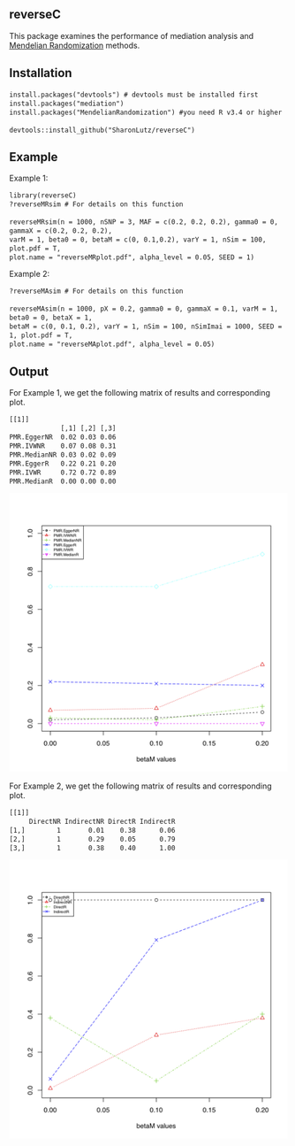 ## reverseC
This package examines the performance of mediation analysis and [Mendelian Randomization](https://github.com/SharonLutz/reverseC/tree/master/man) methods.

## Installation
```
install.packages("devtools") # devtools must be installed first
install.packages("mediation")
install.packages("MendelianRandomization") #you need R v3.4 or higher

devtools::install_github("SharonLutz/reverseC")
```

## Example
Example 1:
```
library(reverseC)
?reverseMRsim # For details on this function

reverseMRsim(n = 1000, nSNP = 3, MAF = c(0.2, 0.2, 0.2), gamma0 = 0, gammaX = c(0.2, 0.2, 0.2), 
varM = 1, beta0 = 0, betaM = c(0, 0.1,0.2), varY = 1, nSim = 100, plot.pdf = T, 
plot.name = "reverseMRplot.pdf", alpha_level = 0.05, SEED = 1)

```
Example 2:
```
?reverseMAsim # For details on this function

reverseMAsim(n = 1000, pX = 0.2, gamma0 = 0, gammaX = 0.1, varM = 1, beta0 = 0, betaX = 1, 
betaM = c(0, 0.1, 0.2), varY = 1, nSim = 100, nSimImai = 1000, SEED = 1, plot.pdf = T, 
plot.name = "reverseMAplot.pdf", alpha_level = 0.05)
```

## Output
For Example 1, we get the following matrix of results and corresponding plot.
```
[[1]]
             [,1] [,2] [,3]
PMR.EggerNR  0.02 0.03 0.06
PMR.IVWNR    0.07 0.08 0.31
PMR.MedianNR 0.03 0.02 0.09
PMR.EggerR   0.22 0.21 0.20
PMR.IVWR     0.72 0.72 0.89
PMR.MedianR  0.00 0.00 0.00
```
<img src="https://github.com/SharonLutz/reverseC/blob/master/reverseMRplot.png" width="600">

For Example 2, we get the following matrix of results and corresponding plot.

```
[[1]]
     DirectNR IndirectNR DirectR IndirectR
[1,]        1       0.01    0.38      0.06
[2,]        1       0.29    0.05      0.79
[3,]        1       0.38    0.40      1.00
```
<img src="https://github.com/SharonLutz/reverseC/blob/master/reverseMAplot.png" width="600">


